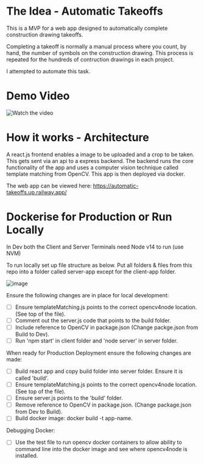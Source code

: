# The Idea - Automatic Takeoffs
This is a MVP for a web app designed to automatically complete construction drawing takeoffs.

Completing a takeoff is normally a manual process where you count, by hand, the number of symbols on the construction drawing. This process is repeated for the hundreds of contruction drawings in each project.

I attempted to automate this task.

# Demo Video

![Watch the video](https://www.youtube.com/watch?v=sEZFV8aP4tY&ab_channel=JoeRonaldson)

# How it works - Architecture
A react.js frontend enables a image to be uploaded and a crop to be taken.
This gets sent via an api to a express backend.
The backend runs the core functionality of the app and uses a computer vision technique called template matching from OpenCV.
This app is then deployed via docker.


The web app can be viewed here: https://automatic-takeoffs.up.railway.app/


# Dockerise for Production or Run Locally
In Dev both the Client and Server Terminals need Node v14 to run (use NVM)

To run locally set up file structure as below. Put all folders & files from this repo into a folder called server-app except for the client-app folder.

![image](https://user-images.githubusercontent.com/64473926/231519371-7fa41b66-ade7-4b77-8bac-874f206bd81f.png)

Ensure the following changes are in place for local development: 

- [ ] Ensure templateMatching.js points to the correct opencv4node location. (See top of the file).
- [ ] Comment out the server.js code that points to the build folder.
- [ ] Include reference to OpenCV in package.json (Change packge.json from Build to Dev).
- [ ] Run 'npm start' in client folder and 'node server' in server folder.

When ready for Production Deployment ensure the following changes are made:

- [ ] Build react app and copy build folder into server folder. Ensure it is called 'build'.
- [ ] Ensure templateMatching.js points to the correct opencv4node location. (See top of the file).
- [ ] Ensure server.js points to the 'build' folder.
- [ ] Remove reference to OpenCV in package.json. (Change package.json from Dev to Build).
- [ ] Build docker image: docker build -t app-name.

Debugging Docker:

- [ ] Use the test file to run opencv docker containers to allow ability to command line into the docker image and see where opencv4node is installed.

